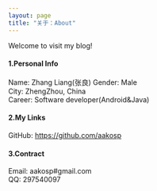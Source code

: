 ```yaml
---
layout: page
title: "关于：About"
---
```

Welcome to visit my blog!

#### 1.Personal Info
Name: Zhang Liang(张良)
Gender: Male  
City: ZhengZhou, China  
Career: Software developer(Android&Java)  

#### 2.My Links 
GitHub: <https://github.com/aakosp>  

#### 3.Contract
Email: aakosp#gmail.com  
QQ: 297540097
